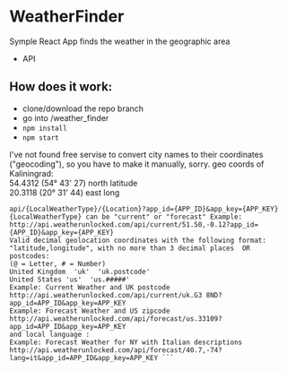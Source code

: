 # WeatherFinder
Symple React App finds the weather in the geographic area</br>  
 * API  
## How does it work:
  - clone/download the repo branch </br>
  - go into /weather_finder
  - `npm install`</br>
  - `npm start`</br>

I've not found free servise to convert city names to their coordinates ("geocoding"), so you have to make it manually, sorry.
  geo coords of Kaliningrad:<br>
  54.4312 (54° 43' 27) north latitude<br>
  20.3118 (20° 31' 44) east long<br>
  
  ```API Base URL: http://api.weatherunlocked.com/ or https://api.weatherunlocked.com/
 api/{LocalWeatherType}/{Location}?app_id={APP_ID}&app_key={APP_KEY}
 {LocalWeatherType} can be "current" or "forecast" Example:
 http://api.weatherunlocked.com/api/current/51.50,-0.12?app_id={APP_ID}&app_key={APP_KEY}
 Valid decimal geolocation coordinates with the following format: "latitude,longitude", with no more than 3 decimal places  OR postcodes:
  (@ = Letter, # = Number)
 United Kingdom  'uk'  'uk.postcode'
 United States 'us'  'us.#####'
 Example: Current Weather and UK postcode
 http://api.weatherunlocked.com/api/current/uk.G3 8ND?app_id=APP_ID&app_key=APP_KEY
 Example: Forecast Weather and US zipcode
 http://api.weatherunlocked.com/api/forecast/us.33109?app_id=APP_ID&app_key=APP_KEY
 and local language :
 Example: Forecast Weather for NY with Italian descriptions
 http://api.weatherunlocked.com/api/forecast/40.7,-74?lang=it&app_id=APP_ID&app_key=APP_KEY ```
